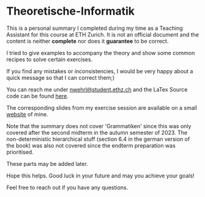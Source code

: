 # Theoretische-Informatik

This is a personal summary I completed during my time as a Teaching Assistant 
   for this course at ETH Zurich. It is not an official document and the content 
   is neither **complete** nor does it **guarantee** to be correct.

   I tried to give examples to accompany the theory and show some common recipes to solve certain exercises. 
   
   If you find any mistakes or inconsistencies, I would be very happy about a quick message so that I can correct them;)

   You can reach me under [nwehrl@student.ethz.ch](mailto:nwehrl@student.ethz.ch) 
   and the LaTex Source code can be found [here](https://github.com/nwehrli/Theoretische-Informatik).

   The corresponding slides from my exercise session are available on a small [website](https://n.ethz.ch/~nwehrl/TI.html) of mine.
   
   Note that the summary does not cover 'Grammatiken' since this was only covered 
   after the second midterm in the autumn semester of 2023. 
   The non-deterministic hierarchical stuff (section 6.4 in the german version of the book) 
   was also not covered since the endterm preparation was prioritised.

   These parts may be added later.
   

   Hope this helps. Good luck in your future and may you achieve your goals!

   Feel free to reach out if you have any questions.
